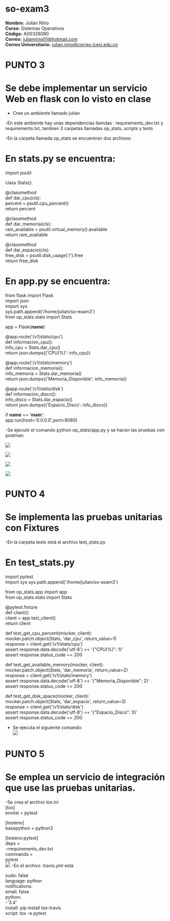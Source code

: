 # so-exam3  

**Nombre:** Julián Niño  
**Curso:** Sistemas Operativos  
**Código:** A00328080  
**Correo:** juliannino01@hotmail.com  
**Correo Universitario:** julian.nino@correo.icesi.edu.co  

# PUNTO 3
# Se debe implementar un servicio Web en flask con lo visto en clase 
- Cree un ambiente llamado julian  

-En este ambiente hay unas dependencias llamdas : requirements_dev.txt y requirements.txt, tambien 3 carpetas llamadas op_stats,
scripts y tests  

-En la carpeta llamada op_stats se encuentran dos archivos:  
# En stats.py se encuentra:  

import psutil

class Stats():

  @classmethod  
  def dar_cpu(cls):  
    percent = psutil.cpu_percent()  
    return percent

  @classmethod  
  def dar_memoria(cls):  
    ram_available = psutil.virtual_memory().available  
    return ram_available  

  @classmethod   
  def dar_espacio(cls):  
    free_disk = psutil.disk_usage('/').free  
    return free_disk  

# En app.py se encuentra:  


from flask import Flask  
import json  
import sys  
sys.path.append('/home/julian/so-exam3')  
from op_stats.stats import Stats  

app = Flask(__name__)  

@app.route('/v1/stats/cpu')   
def informacion_cpu():  
    info_cpu = Stats.dar_cpu()  
    return json.dumps({'CPU(%)': info_cpu})  

@app.route('/v1/stats/memory')  
def informacion_memoria():  
    info_memoria = Stats.dar_memoria()  
    return json.dumps({'Memoria_Disponible': info_memoria})  

@app.route('/v1/stats/disk')  
def informacion_disco():  
    info_disco = Stats.dar_espacio()  
    return json.dumps({'Espacio_Disco': info_disco})  
   


if __name__ == '__main__':  
    app.run(host='0.0.0.0',port=8080)  
    
-Se ejecutó  el comando python op_stats/app.py y se hacen las pruebas con postman   

![](Imagenes/captura1.png)  
 
 ![](Imagenes/captura2.png)  
 
 ![](Imagenes/captura3.png)  
 
  ![](Imagenes/captura4.png)  
  
  # PUNTO 4
  # Se implementa las pruebas unitarias con Fixtures  
  -En la carpeta tests está el archivo test_stats.py   
  
  # En test_stats.py  
  
  import pytest  
import sys 
sys.path.append('/home/julian/so-exam3')  

from op_stats.app import app  
from op_stats.stats import Stats  

@pytest.fixture  
def client():  
  client = app.test_client()  
  return client  

def test_get_cpu_percent(mocker, client):  
  mocker.patch.object(Stats, 'dar_cpu', return_value=1)  
  response = client.get('/v1/stats/cpu')  
  assert response.data.decode('utf-8') == '{"CPU(%)": 1}'  
  assert response.status_code == 200  

def test_get_available_memory(mocker, client):  
  mocker.patch.object(Stats, 'dar_memoria', return_value=2)  
  response = client.get('/v1/stats/memory')  
  assert response.data.decode('utf-8') == '{"Memoria_Disponible": 2}'  
  assert response.status_code == 200  


def test_get_disk_space(mocker, client):  
  mocker.patch.object(Stats, 'dar_espacio', return_value=3)  
  response = client.get('/v1/stats/disk')  
  assert response.data.decode('utf-8') == '{"Espacio_Disco": 3}'  
  assert response.status_code == 200  


- Se ejecuta el siguiente comando:  
![](Imagenes/captura5.png) 

# PUNTO 5  
# Se emplea un servicio de integración que use las pruebas unitarias.  
-Se crea el archivo tox.ini  
[tox]  
envlist = pytest  

[testenv]  
basepython = python3  

[testenv:pytest]  
deps =  
  -rrequirements_dev.txt  
commands =  
  pytest  
  ![](Imagenes/captura6.png) 
  -En el archivo .travis.yml está 
  
  sudo: false  
language: python  
notifications:  
  email: false  
python:  
-'3.4'  
install: pip install tox-travis  
script: tox -e pytest    



  

